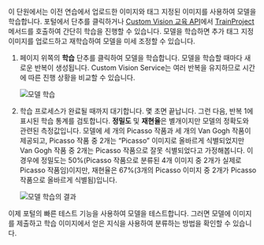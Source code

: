 이 단원에서는 이전 연습에서 업로드한 이미지와 태그 지정된 이미지를 사용하여 모델을 학습합니다. 포털에서 단추를 클릭하거나 [Custom Vision 교육 API](https://southcentralus.dev.cognitive.microsoft.com/docs/services/d9a10a4a5f8549599f1ecafc435119fa/operations/58d5835bc8cb231380095be3)에서 [TrainProject](https://southcentralus.dev.cognitive.microsoft.com/docs/services/d9a10a4a5f8549599f1ecafc435119fa/operations/58d5835bc8cb231380095bed) 메서드를 호출하여 간단히 학습을 진행할 수 있습니다. 모델을 학습하면 추가 태그 지정 이미지를 업로드하고 재학습하여 모델을 미세 조정할 수 있습니다.
 
1. 페이지 위쪽의 **학습** 단추를 클릭하여 모델을 학습합니다. 모델을 학습할 때마다 새로운 반복이 생성됩니다. Custom Vision Service는 여러 반복을 유지하므로 시간에 따른 진행 상황을 비교할 수 있습니다.

    ![모델 학습](../media-draft/2-portal-click-train.png)

1. 학습 프로세스가 완료될 때까지 대기합니다. 몇 초면 끝납니다. 그런 다음, 반복 1에 표시된 학습 통계를 검토합니다. **정밀도** 및 **재현율**은 별개이지만 모델의 정확도와 관련된 측정값입니다. 모델에 세 개의 Picasso 작품과 세 개의 Van Gogh 작품이 제공되고, Picasso 작품 중 2개는 “Picasso” 이미지로 올바르게 식별되었지만 Van Gogh 작품 중 2개는 Picasso 작품으로 잘못 식별되었다고 가정해봅니다. 이 경우에 정밀도는 50%(Picasso 작품으로 분류된 4개 이미지 중 2개가 실제로 Picasso 작품임)이지만, 재현율은 67%(3개의 Picasso 이미지 중 2개가 Picasso 작품으로 올바르게 식별됨)입니다.

    ![모델 학습의 결과](../media-draft/2-portal-train-complete.png)

이제 포털의 빠른 테스트 기능을 사용하여 모델을 테스트합니다. 그러면 모델에 이미지를 제출하고 학습 이미지에서 얻은 지식을 사용하여 분류하는 방법을 확인할 수 있습니다.